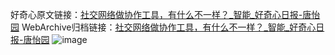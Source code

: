 好奇心原文链接：[社交网络做协作工具，有什么不一样？_智能_好奇心日报-唐怡园](https://www.qdaily.com/articles/5259.html)
WebArchive归档链接：[社交网络做协作工具，有什么不一样？_智能_好奇心日报-唐怡园](http://web.archive.org/web/20190623164319/https://www.qdaily.com/articles/5259.html)
![image](http://ww3.sinaimg.cn/large/007d5XDply1g3wgtjfd9wj30u039t4qp)
